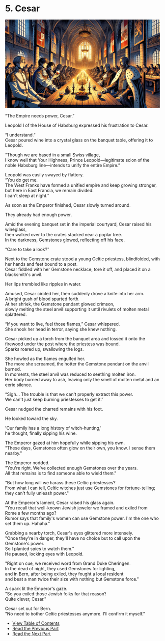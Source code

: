 # 5. Cesar
  

![alt text](/GemSTON_Fantasy_1/images/ch-1-02-cesar_reofold_party.webp)    
  

“The Empire needs power, Cesar.”

Leopold I of the House of Habsburg expressed his frustration to Cesar.    

“I understand.”    
Cesar poured wine into a crystal glass on the banquet table, offering it to Leopold.    

“Though we are based in a small Swiss village,    
I know well that Your Highness, Prince Leopold—legitimate scion of the noble Habsburg line—intends to unify the entire Empire.”    

Leopold was easily swayed by flattery.    
“You do get me.    
The West Franks have formed a unified empire and keep growing stronger, but here in East Francia, we remain divided.    
I can't sleep at night.”    

As soon as the Emperor finished, Cesar slowly turned around.    

They already had enough power.

Amid the evening banquet set in the imperial courtyard, Cesar raised his wineglass,    
then walked over to the crates stacked near a poplar tree.    
In the darkness, Gemstones glowed, reflecting off his face.    

“Care to take a look?”    

Next to the Gemstone crate stood a young Celtic priestess, blindfolded, with her hands and feet bound to a post.    
Cesar fiddled with her Gemstone necklace, tore it off, and placed it on a blacksmith's anvil.    

Her lips trembled like ripples in water.    

Amused, Cesar circled her, then suddenly drove a knife into her arm.    
A bright gush of blood spurted forth.    
At her shriek, the Gemstone pendant glowed crimson,    
slowly melting the steel anvil supporting it until rivulets of molten metal splattered.    

“If you want to live, fuel those flames,” Cesar whispered.    
She shook her head in terror, saying she knew nothing.    

Cesar picked up a torch from the banquet area and tossed it onto the firewood under the post where the priestess was bound.    
Sparks roared up, swallowing the logs.    

She howled as the flames engulfed her.    
The more she screamed, the hotter the Gemstone pendant on the anvil burned.    
In moments, the steel anvil was reduced to seething molten iron.    
Her body burned away to ash, leaving only the smell of molten metal and an eerie silence.    

“Sigh… The trouble is that we can't properly extract this power.    
We can't just keep burning priestesses to get it.”    

Cesar nudged the charred remains with his foot.    

He looked toward the sky.    

'Our family has a long history of witch-hunting,'    
he thought, finally sipping his wine.    

The Emperor gazed at him hopefully while sipping his own.    
"These days, Gemstones often glow on their own, you know. I sense them nearby."    

The Emperor nodded.    
"You're right. We've collected enough Gemstones over the years.    
All that remains is to find someone able to wield them."    

"But how long will we harass these Celtic priestesses?    
From what I can tell, Celtic witches just use Gemstones for fortune-telling; they can't fully unleash power."    

At the Emperor's lament, Cesar raised his glass again.    
"You recall that well-known Jewish jeweler we framed and exiled from Rome a few months ago?    
Rumor says that family's women can use Gemstone power. I'm the one who set them up. Hahaha."    

Grabbing a nearby torch, Cesar's eyes glittered more intensely.    
"Once they're in danger, they'll have no choice but to call upon the Gemstone's power.    
So I planted spies to watch them."    
He paused, locking eyes with Leopold.    

"Right on cue, we received word from Grand Duke Cheringen.    
In the dead of night, they used Gemstones for lighting,    
and in Bern, after being exiled, they fought a local resident    
and beat a man twice their size with nothing but Gemstone force."    

A spark lit the Emperor's gaze.    
"So you exiled those Jewish folks for that reason?    
Quite clever, Cesar."    

Cesar set out for Bern.    
"No need to bother Celtic priestesses anymore. I'll confirm it myself."    




* [View Table of Contents](content_en.md)    
* [Read the Previous Part](/01_gemston/EN/EN_4.md)    
* [Read the Next Part](/01_gemston/EN/EN_6.md)
